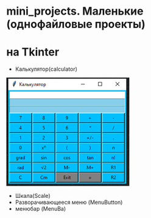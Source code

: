 # mini_projects. Маленькие (однофайловые проекты)
# на Tkinter
- Калькулятор(calculator)


![Калькулятор(calculator)](https://github.com/Pauelbel/mini_projects/blob/master/Calculator_tk/preview_calc.PNG "Калькулятор(calculator)")

- Шкала(Scale)
- Разворачивающееся меню (MenuButton)
- менюбар (MenuBa)
